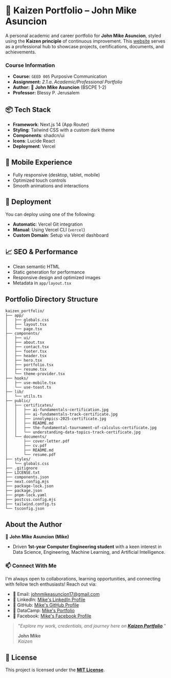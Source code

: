 # 🌌 Kaizen Portfolio – John Mike Asuncion

A personal academic and career portfolio for **John Mike Asuncion**, styled using the **Kaizen principle** of continuous improvement. This [website](https://kaizen-portfolio.vercel.app/) serves as a professional hub to showcase projects, certifications, documents, and achievements.

### Course Information

- **Course:** `GEED 005` Purposive Communication
- **Assignment:** *2.1.a. Academic/Professional Portfolio*
- **Author:** :ninja: **John Mike Asuncion** (BSCPE 1-2)
- **Professor:** Blessy P. Jerusalem

## 📦 Tech Stack

* **Framework**: Next.js 14 (App Router)
* **Styling**: Tailwind CSS with a custom dark theme
* **Components**: shadcn/ui
* **Icons**: Lucide React
* **Deployment**: Vercel

## 📱 Mobile Experience

* Fully responsive (desktop, tablet, mobile)
* Optimized touch controls
* Smooth animations and interactions


## 🚀 Deployment

You can deploy using one of the following:

* **Automatic**: Vercel Git integration
* **Manual**: Using Vercel CLI (`vercel`)
* **Custom Domain**: Setup via Vercel dashboard

## 📈 SEO & Performance

* Clean semantic HTML
* Static generation for performance
* Responsive design and optimized images
* Metadata in `app/layout.tsx`



## Portfolio Directory Structure

```
kaizen_portfolio/
├── app/
│   ├── globals.css
│   ├── layout.tsx
│   └── page.tsx
├── components/
│   ├── ui/
│   ├── about.tsx
│   ├── contact.tsx
│   ├── footer.tsx
│   ├── header.tsx
│   ├── hero.tsx
│   ├── portfolio.tsx
│   ├── resume.tsx
│   └── theme-provider.tsx
├── hooks/
│   ├── use-mobile.tsx
│   └── use-toast.ts
├── lib/
│   └── utils.ts
├── public/
│   ├── certificates/
│   │   ├── ai-fundamentals-certification.jpg
│   │   ├── ai-fundamentals-track-certificate.jpg
│   │   ├── innolympics-2025-certificate.jpg
│   │   ├── README.md
│   │   ├── the-fundamental-tournament-of-calculus-certificate.jpg
│   │   └── understanding-data-topics-track-certificate.jpg
│   └── documents/
│       ├── cover-letter.pdf
│       ├── cv.pdf
│       ├── README.md
│       └── resume.pdf
├── styles/
│   └── globals.css
├── .gitignore
├── LICENSE.txt
├── components.json
├── next.config.mjs
├── package-lock.json
├── package.json
├── pnpm-lock.yaml
├── postcss.config.mjs
├── tailwind.config.ts
└── tsconfig.json
```

## About the Author

🥷 **John Mike Asuncion (Mike)**

- Driven **1st-year Computer Engineering student** with a keen interest in Data Science, Engineering, Machine Learning, and Artificial Intelligence.

### 📫 Connect With Me
I'm always open to collaborations, learning opportunities, and connecting with fellow tech enthusiasts! Reach out via:  
- 📧 Email: [johnmikeasuncion17@gmail.com](mailto:johnmikeasuncion17@gmail.com)
- 🔗 LinkedIn: [Mike's LinkedIn Profile](https://www.linkedin.com/in/john-mike-asuncion-a44232320/)
- 🔗 GitHub: [Mike's GitHub Profile](https://github.com/johnmikx)
- 💼 DataCamp: [Mike's Portfolio](https://www.datacamp.com/portfolio/johnmikeasuncion17)
- 🔗 Facebook: [Mike's Facebook Profile](https://www.facebook.com/mikekaizennn)

> "*Explore my work, credentials, and journey here on [**Kaizen Portfolio**](https://kaizen-portfolio.vercel.app/).*"
> 
> **John Mike** \
> *Kaizen*

## 📄 License

This project is licensed under the [**MIT License**](https://github.com/johnmikx/kaizen_portfolio/blob/main/LICENSE.txt).